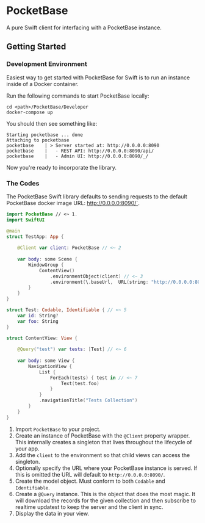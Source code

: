 # PocketBase

A pure Swift client for interfacing with a PocketBase instance.


## Getting Started

### Development Environment
Easiest way to get started with PocketBase for Swift is to run an instance inside of a Docker container.

Run the following commands to start PocketBase locally:

```shell
cd <path>/PocketBase/Developer
docker-compose up
```

You should then see something like:

```shell
Starting pocketbase ... done
Attaching to pocketbase
pocketbase    | > Server started at: http://0.0.0.0:8090
pocketbase    |   - REST API: http://0.0.0.0:8090/api/
pocketbase    |   - Admin UI: http://0.0.0.0:8090/_/
```

Now you're ready to incorporate the library.

### The Codes

The PocketBase Swift library defaults to sending requests to the default PocketBase docker image URL: http://0.0.0.0:8090/`.

```swift
import PocketBase // <~ 1.
import SwiftUI

@main
struct TestApp: App {
    
    @Client var client: PocketBase // <~ 2
    
    var body: some Scene {
        WindowGroup {
            ContentView()
                .environmentObject(client) // <~ 3
                .environment(\.baseUrl,  URL(string: "http://0.0.0.0:8090/")!) // <~ 4 (Optional)
        }
    }
}

struct Test: Codable, Identifiable { // <~ 5
    var id: String?
    var foo: String
}

struct ContentView: View {
    
    @Query("test") var tests: [Test] // <~ 6
    
    var body: some View {
        NavigationView {
            List {
                ForEach(tests) { test in // <~ 7
                    Text(test.foo)
                }
            }
            .navigationTitle("Tests Collection")
        }
    }
}
```

1. Import `PocketBase` to your project.
2. Create an instance of PocketBase with the `@Client` property wrapper. This internally creates a singleton that lives throughout the lifecycle of your app.
3. Add the `client` to the environment so that child views can access the singleton.
4. Optionally specify the URL where your PocketBase instance is served. If this is omitted the URL will default to `http://0.0.0.0:8090/`.
5. Create the model object. Must conform to both `Codable` and `Identifiable`.
6. Create a `@Query` instance. This is the object that does the most magic. It will download the records for the given collection and then subscribe to realtime updatest to keep the server and the client in sync.
7. Display the data in your view.
